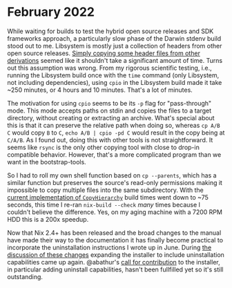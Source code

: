 # February 2022

While waiting for builds to test the hybrid open source releases and SDK frameworks approach, a particularly slow phase of the Darwin stdenv build stood out to me. Libsystem is mostly just a collection of headers from other open source releases. [Simply copying some header files from other derivations](https://github.com/NixOS/nixpkgs/blob/master/pkgs/os-specific/darwin/apple-source-releases/Libsystem/default.nix#L21-L40) seemed like it shouldn't take a significant amount of time. Turns out this assumption was wrong. From my rigorous scientific testing, i.e., running the Libsystem build once with the `time` command (only Libsystem, not including dependencies), using `cpio` in the Libsystem build made it take ~250 minutes, or 4 hours and 10 minutes. That's a lot of minutes.

The motivation for using `cpio` seems to be its `-p` flag for "pass-through" mode. This mode accepts paths on stdin and copies the files to a target directory, without creating or extracting an archive. What's special about this is that it can preserve the relative path when doing so, whereas `cp A/B C` would copy `B` to `C`, `echo A/B | cpio -pd C` would result in the copy being at `C/A/B`. As I found out, doing this with other tools is not straightforward. It seems like `rsync` is the only other copying tool with close to drop-in compatible behavior. However, that's a more complicated program than we want in the bootstrap-tools.

So I had to roll my own shell function based on `cp --parents`, which has a similar function but preserves the source's read-only permissions making it impossible to copy multiple files into the same subdirectory. With the [current implementation of `CopyHierarchy`](https://github.com/toonn/nixpkgs/blob/Libsystem-drop-cpio/pkgs/os-specific/darwin/apple-source-releases/Libsystem/default.nix#L19-L25) build times went down to ~75 seconds, this time I re-ran `nix-build --check` *many* times because I couldn't believe the difference. Yes, on my aging machine with a 7200 RPM HDD this is a 200x speedup.

Now that Nix 2.4+ has been released and the broad changes to the manual have made their way to the documentation it has finally become practical to incorporate the uninstallation instructions I wrote up in June. During [the discussion of these changes](https://github.com/NixOS/nix/pull/6144) expanding the installer to include uninstallation capabilities came up again. @abathur's [call for contribution](https://discourse.nixos.org/t/anyone-up-for-picking-at-some-nix-onboarding-improvements/13152/4) to the installer, in particular adding uninstall capabilities, hasn't been fullfilled yet so it's still outstanding.
